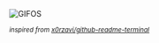 <div align="justify">
<picture>
    <source media="(prefers-color-scheme: dark)" srcset="https://i.ibb.co/Y4KMZr0F/output-gif.gif">
    <source media="(prefers-color-scheme: light)" srcset="https://i.ibb.co/Y4KMZr0F/output-gif.gif">
    <img alt="GIFOS" src="https://i.ibb.co/Y4KMZr0F/output-gif.gif">
</picture>

<sub><i>inspired from [x0rzavi/github-readme-terminal](https://github.com/x0rzavi/github-readme-terminal)</i></sub>

</div>

<!-- Image deletion URL: https://ibb.co/LDqW5GNX/6d3de238808decced48b8ae41b83692a -->